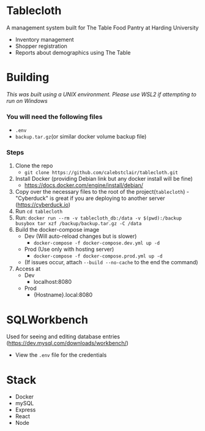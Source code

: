 # Tablecloth

A management system built for The Table Food Pantry at Harding University
 - Inventory management
 - Shopper registration
 - Reports about demographics using The Table
# Building
*This was built using a UNIX environment. Please use WSL2 if attempting to run on Windows*
### You will need the following files
 - ``.env``
 - ``backup.tar.gz``(or similar docker volume backup file)
### Steps
1. Clone the repo
	- `git clone https://github.com/calebstclair/tablecloth.git`
2. Install Docker (providing Debian link but any docker install will be fine)
	- https://docs.docker.com/engine/install/debian/
3. Copy over the necessary files to the root of the project(``tablecloth``)
		- "Cyberduck" is great if you are deploying to another server (https://cyberduck.io)
4. Run ``cd tablecloth``
5. Run: ``docker run --rm -v tablecloth_db:/data -v $(pwd):/backup busybox tar xzf /backup/backup.tar.gz -C /data``
6. Build the docker-compose image
	- Dev (Will auto-reload changes but is slower)
		- `docker-compose -f docker-compose.dev.yml up -d`
	- Prod (Use only with hosting server)
		- ``docker-compose -f docker-compose.prod.yml up -d``
	- (If issues occur, attach ``--build --no-cache`` to the end the command)
8. Access at
	- Dev
		- localhost:8080
	- Prod
		- {Hostname}.local:8080

# SQLWorkbench
Used for seeing and editing database entries (https://dev.mysql.com/downloads/workbench/)
 - View the ``.env`` file for the credentials

# Stack
 - Docker
 - mySQL
 - Express
 - React
 - Node
